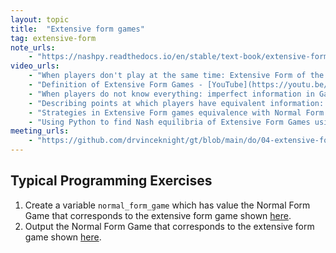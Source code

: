 ```yaml
---
layout: topic
title:  "Extensive form games"
tag: extensive-form
note_urls:
    - "https://nashpy.readthedocs.io/en/stable/text-book/extensive-form-games.html"
video_urls:
    - "When players don't play at the same time: Extensive Form of the coordination game. - [YouTube](https://youtu.be/Q6DSyHs4VK0) - [Private](https://cardiff.cloud.panopto.eu/Panopto/Pages/Viewer.aspx?id=ab4b2fb0-9c26-4174-9312-af93011066eb)"
    - "Definition of Extensive Form Games - [YouTube](https://youtu.be/Vn7AiMJLqek) - [Private](https://cardiff.cloud.panopto.eu/Panopto/Pages/Viewer.aspx?id=113383dc-df04-4f61-b69e-af9301109383)"
    - "When players do not know everything: imperfect information in Game Theory - [YouTube](https://youtu.be/x5zk93n1unQ) - [Private](https://cardiff.cloud.panopto.eu/Panopto/Pages/Viewer.aspx?id=bd8a8af6-7403-4e3e-9f8d-af930110b1a0)"
    - "Describing points at which players have equivalent information: information sets. - [YouTube](https://youtu.be/KteMZsNectQ) - [Private](https://cardiff.cloud.panopto.eu/Panopto/Pages/Viewer.aspx?id=3dba0710-4901-4fcc-9ed0-af930110b955)"
    - "Strategies in Extensive Form games equivalence with Normal Form Games. - [YouTube](https://youtu.be/7ehCQMG1x1U) - [Private](https://cardiff.cloud.panopto.eu/Panopto/Pages/Viewer.aspx?id=afd69c70-6ea3-4f73-92b8-af930110c317)"
    - "Using Python to find Nash equilibria of Extensive Form Games using Nashpy - [YouTube](https://youtu.be/eAK_7p0ZH_E) - [Private](https://cardiff.cloud.panopto.eu/Panopto/Pages/Viewer.aspx?id=fa04e43d-7046-4f14-a17d-af930110dfb6)"
meeting_urls:
    - "https://github.com/drvinceknight/gt/blob/main/do/04-extensive-form-games.md"
---
```


## Typical Programming Exercises

1. Create a variable `normal_form_game` which has value the Normal Form Game
   that corresponds to the extensive form game shown [here](https://nashpy.readthedocs.io/en/stable/_images/main11.png).
2. Output the Normal Form Game that corresponds to the extensive form game shown
   [here](https://nashpy.readthedocs.io/en/stable/_images/main10.png).
